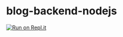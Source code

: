 # blog-backend-nodejs

[![Run on Repl.it](https://repl.it/badge/github/aditya612/blog-backend-nodejs)](https://repl.it/github/aditya612/blog-backend-nodejs)